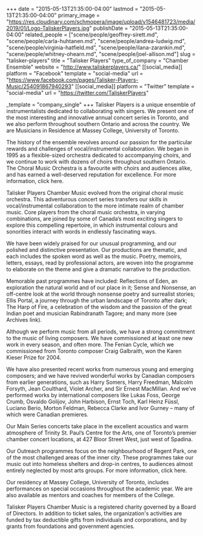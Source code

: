 +++
date = "2015-05-13T21:35:00-04:00"
lastmod = "2015-05-13T21:35:00-04:00"
primary_image = "https://res.cloudinary.com/schmopera/image/upload/v1546481723/media/2019/01/Logo-TaliskerPlayers.jpg"
publishDate = "2015-05-13T21:35:00-04:00"
related_people = ["scene/people/geoffrey-sirett.md", "scene/people/carla-huhtanen.md", "scene/people/andrea-ludwig.md", "scene/people/virginia-hatfield.md", "scene/people/ilana-zarankin.md", "scene/people/whitney-ohearn.md", "scene/people/joel-allison.md"]
slug = "talisker-players"
title = "Talisker Players"
type_of_company = "Chamber Ensemble"
website = "http://www.taliskerplayers.ca/"
[[social_media]]
platform = "Facebook"
template = "social-media"
url = "https://www.facebook.com/pages/Talisker-Players-Music/254091867940293"
[[social_media]]
platform = "Twitter"
template = "social-media"
url = "https://twitter.com/TaliskerPlayers"

_template = "company_single"
+++
Talisker Players is a unique ensemble of instrumentalists dedicated to collaborating with singers. We present one of the most interesting and innovative annual concert series in Toronto, and we also perform throughout southern Ontario and across the country. We are Musicians in Residence at Massey College, University of Toronto.

The history of the ensemble revolves around our passion for the particular rewards and challenges of vocal/instrumental collaboration. We began in 1995 as a flexible-sized orchestra dedicated to accompanying choirs, and we continue to work with dozens of choirs throughout southern Ontario. The Choral Music Orchestra is a favourite with choirs and audiences alike, and has earned a well-deserved reputation for excellence. For more information, click here.

Talisker Players Chamber Music evolved from the original choral music orchestra. This adventurous concert series transfers our skills in vocal/instrumental collaboration to the more intimate realm of chamber music. Core players from the choral music orchestra, in varying combinations, are joined by some of Canada’s most exciting singers to explore this compelling repertoire, in which instrumental colours and sonorities interact with words in endlessly fascinating ways.

We have been widely praised for our unusual programming, and our polished and distinctive presentation. Our productions are thematic, and each includes the spoken word as well as the music. Poetry, memoirs, letters, essays, read by professional actors, are woven into the programme to elaborate on the theme and give a dramatic narrative to the production.

Memorable past programmes have included: Reflections of Eden, an exploration the natural world and of our place in it; Sense and Nonsense, an off-centre look at the world through nonsense poetry and surrealist stories; Ellis Portal, a journey through the urban landscape of Toronto after dark; The Harp of Fire, a celebration of the wisdom and the passion of the great Indian poet and musician Rabindranath Tagore; and many more (see Archives link).

Although we perform music from all periods, we have a strong commitment to the music of living composers. We have commissioned at least one new work in every season, and often more. The Fenian Cycle, which we commissioned from Toronto composer Craig Galbraith, won the Karen Kieser Prize for 2004.

We have also presented recent works from numerous young and emerging composers; and we have revived wonderful works by Canadian composers from earlier generations, such as Harry Somers, Harry Freedman, Malcolm Forsyth, Jean Coulthard, Violet Archer, and Sir Ernest MacMillan. And we’ve performed works by international composers like Lukas Foss, George Crumb, Osvaldo Golijov, John Harbison, Ernst Toch, Karl Heinz Füssl, Luciano Berio, Morton Feldman, Rebecca Clarke and Ivor Gurney – many of which were Canadian premieres.

Our Main Series concerts take place in the excellent acoustics and warm atmosphere of Trinity St. Paul’s Centre for the Arts, one of Toronto’s premier chamber concert locations, at 427 Bloor Street West, just west of Spadina.

Our Outreach programmes focus on the neighbourhood of Regent Park, one of the most challenged areas of the inner city. These programmes take our music out into homeless shelters and drop-in centres, to audiences almost entirely neglected by most arts groups. For more information, click here.

Our residency at Massey College, University of Toronto, includes performances on special occasions throughout the academic year. We are also available as mentors and coaches for members of the College.

Talisker Players Chamber Music is a registered charity governed by a Board of Directors. In addition to ticket sales, the organization's activities are funded by tax deductible gifts from individuals and corporations, and by grants from foundations and government agencies.